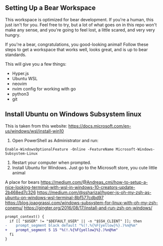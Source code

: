 ## Setting Up a Bear Workspace

This workspace is optimized for bear development. If you're a human, this just
isn't for you. Feel free to try, but a lot of what goes on in this repo won't
make any sense, and you're going to feel lost, a little scared, and very very
hungry.

If you're a bear, congratulations, you good-looking animal! Follow these steps to
get a workspace that works well, looks great, and is up to bear standards.

This will give you a few things:
- Hyper.js
- Ubuntu WSL
- neovim
- nvim config for working with go
- python3
- git

## Install Ubuntu on Windows Subsystem linux
This is taken from this website: https://docs.microsoft.com/en-us/windows/wsl/install-win10
1. Open PowerShell as Administrator and run:
```
Enable-WindowsOptionalFeature -Online -FeatureName Microsoft-Windows-Subsystem-Linux
```
1. Restart your computer when prompted.
1. Install Ubuntu for Windows. Just go to the Microsoft store, you cute little animal


A place for bears
https://medium.com/@Andreas_cmj/how-to-setup-a-nice-looking-terminal-with-wsl-in-windows-10-creators-update-2b468ed7c326
https://medium.com/@ssharizal/hyper-js-oh-my-zsh-as-ubuntu-on-windows-wsl-terminal-8bf577cdbd97
https://blog.joaograssi.com/windows-subsystem-for-linux-with-oh-my-zsh-conemu/
https://gingter.org/2016/08/17/install-and-run-zsh-on-windows/

 ```diff
 prompt_context() {                                              
   if [[ "$USER" != "$DEFAULT_USER" || -n "$SSH_CLIENT" ]]; then
-    prompt_segment black default "%(!.%{%F{yellow}%}.)%n@%m"    
+    prompt_segment 5 15 "%(!.%{%F{yellow}%}.)%n@%m"        
   fi                                                            
 }
 ```
